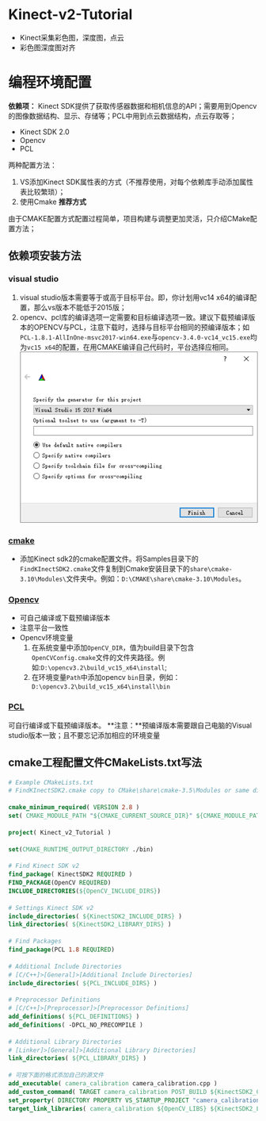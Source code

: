 # Kinect-v2-Tutorial

- Kinect采集彩色图，深度图，点云
- 彩色图深度图对齐

# 编程环境配置

**依赖项：** Kinect SDK提供了获取传感器数据和相机信息的API；需要用到Opencv的图像数据结构、显示、存储等；PCL中用到点云数据结构，点云存取等；
- Kinect SDK 2.0
- Opencv
- PCL

两种配置方法：
1. VS添加Kinect SDK属性表的方式（不推荐使用，对每个依赖库手动添加属性表比较繁琐）；
2. 使用Cmake  **推荐方式**

由于CMAKE配置方式配置过程简单，项目构建与调整更加灵活，只介绍CMake配置方法；

## 依赖项安装方法

### visual studio
  1. visual studio版本需要等于或高于目标平台。即，你计划用vc14 x64的编译配置，那么vs版本不能低于2015版；
  2. opencv、pcl库的编译选项一定需要和目标编译选项一致。建议下载预编译版本的OPENCV与PCL，注意下载时，选择与目标平台相同的预编译版本；如`PCL-1.8.1-AllInOne-msvc2017-win64.exe`与`opencv-3.4.0-vc14_vc15.exe`均为`vc15 x64`的配置，在用CMAKE编译自己代码时，平台选择应相同。
  ![平台一致性](./Assets/Opencv编译器版本选择.PNG)
### [cmake](https://cmake.org/)
  - 添加Kinect sdk2的cmake配置文件。将Samples目录下的`FindKInectSDK2.cmake`文件复制到Cmake安装目录下的`share\cmake-3.10\Modules\`文件夹中。例如：`D:\CMAKE\share\cmake-3.10\Modules`。

### [Opencv](https://opencv.org/releases.html)
  - 可自己编译或下载预编译版本
  - 注意平台一致性
  - Opencv环境变量
    1. 在系统变量中添加`OpenCV_DIR`，值为build目录下包含`OpenCVConfig.cmake`文件的文件夹路径。例如:`D:\opencv3.2\build_vc15_x64\install`;
    2. 在环境变量`Path`中添加opencv `bin`目录，例如：`D:\opencv3.2\build_vc15_x64\install\bin`
### [PCL](http://unanancyowen.com/en/)
  可自行编译或下载预编译版本。
  **注意：**预编译版本需要跟自己电脑的Visual studio版本一致；且不要忘记添加相应的环境变量


## cmake工程配置文件CMakeLists.txt写法
```cmake
# Example CMakeLists.txt
# FindKInectSDK2.cmake copy to CMake\share\cmake-3.5\Modules or same directory as this file

cmake_minimum_required( VERSION 2.8 )
set( CMAKE_MODULE_PATH "${CMAKE_CURRENT_SOURCE_DIR}" ${CMAKE_MODULE_PATH} )

project( Kinect_v2_Tutorial )

set(CMAKE_RUNTIME_OUTPUT_DIRECTORY ./bin)

# Find Kinect SDK v2
find_package( KinectSDK2 REQUIRED )
FIND_PACKAGE(OpenCV REQUIRED)
INCLUDE_DIRECTORIES(${OpenCV_INCLUDE_DIRS})

# Settings Kinect SDK v2
include_directories( ${KinectSDK2_INCLUDE_DIRS} )
link_directories( ${KinectSDK2_LIBRARY_DIRS} )

# Find Packages
find_package(PCL 1.8 REQUIRED)

# Additional Include Directories
# [C/C++]>[General]>[Additional Include Directories]
include_directories( ${PCL_INCLUDE_DIRS} )

# Preprocessor Definitions
# [C/C++]>[Preprocessor]>[Preprocessor Definitions]
add_definitions( ${PCL_DEFINITIONS} )
add_definitions( -DPCL_NO_PRECOMPILE )

# Additional Library Directories
# [Linker]>[General]>[Additional Library Directories]
link_directories( ${PCL_LIBRARY_DIRS} )

# 可按下面的格式添加自己的源文件
add_executable( camera_calibration camera_calibration.cpp )
add_custom_command( TARGET camera_calibration POST_BUILD ${KinectSDK2_COMMANDS} )
set_property( DIRECTORY PROPERTY VS_STARTUP_PROJECT "camera_calibration" )
target_link_libraries( camera_calibration ${OpenCV_LIBS} ${KinectSDK2_LIBRARIES} )
```

